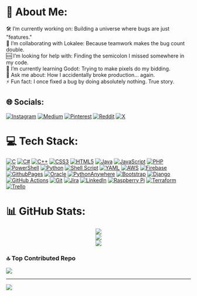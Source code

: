 # 💫 About Me:
🛠️ I’m currently working on: Building a universe where bugs are just "features."<br>🤝 I’m collaborating with Lokalee: Because teamwork makes the bug count double.<br>🆘 I’m looking for help with: Finding the semicolon I missed somewhere in my code.<br>🌱 I’m currently learning Godot: Trying to make pixels do my bidding.<br>💬 Ask me about: How I accidentally broke production… again.<br>⚡ Fun fact: I once fixed a bug by doing absolutely nothing. True story.

## 🌐 Socials:
[![Instagram](https://img.shields.io/badge/Instagram-%23E4405F.svg?logo=Instagram&logoColor=white)](https://instagram.com/kawaiiyukikun) 
[![Medium](https://img.shields.io/badge/Medium-12100E?logo=medium&logoColor=white)](https://medium.com/@kawaiiyukikun) 
[![Pinterest](https://img.shields.io/badge/Pinterest-%23E60023.svg?logo=Pinterest&logoColor=white)](https://www.pinterest.com/kawaiiiyuki/) 
[![Reddit](https://img.shields.io/badge/Reddit-%23FF4500.svg?logo=Reddit&logoColor=white)](https://reddit.com/user/kawaiiyukikun) 
[![X](https://img.shields.io/badge/X-black.svg?logo=X&logoColor=white)](https://x.com/Yuki98495290385) 

# 💻 Tech Stack:
[![C](https://img.shields.io/badge/c-%2300599C.svg?style=for-the-badge&logo=c&logoColor=white)](https://en.wikipedia.org/wiki/C_(programming_language))
[![C#](https://img.shields.io/badge/c%23-%23239120.svg?style=for-the-badge&logo=csharp&logoColor=white)](https://learn.microsoft.com/en-us/dotnet/csharp/)
[![C++](https://img.shields.io/badge/c++-%2300599C.svg?style=for-the-badge&logo=c%2B%2B&logoColor=white)](https://isocpp.org/)
[![CSS3](https://img.shields.io/badge/css3-%231572B6.svg?style=for-the-badge&logo=css3&logoColor=white)](https://developer.mozilla.org/en-US/docs/Web/CSS)
[![HTML5](https://img.shields.io/badge/html5-%23E34F26.svg?style=for-the-badge&logo=html5&logoColor=white)](https://developer.mozilla.org/en-US/docs/Web/HTML)
[![Java](https://img.shields.io/badge/java-%23ED8B00.svg?style=for-the-badge&logo=openjdk&logoColor=white)](https://www.java.com/)
[![JavaScript](https://img.shields.io/badge/javascript-%23323330.svg?style=for-the-badge&logo=javascript&logoColor=%23F7DF1E)](https://developer.mozilla.org/en-US/docs/Web/JavaScript)
[![PHP](https://img.shields.io/badge/php-%23777BB4.svg?style=for-the-badge&logo=php&logoColor=white)](https://www.php.net/)
[![PowerShell](https://img.shields.io/badge/PowerShell-%235391FE.svg?style=for-the-badge&logo=powershell&logoColor=white)](https://docs.microsoft.com/en-us/powershell/)
[![Python](https://img.shields.io/badge/python-3670A0?style=for-the-badge&logo=python&logoColor=ffdd54)](https://www.python.org/)
[![Shell Script](https://img.shields.io/badge/shell_script-%23121011.svg?style=for-the-badge&logo=gnu-bash&logoColor=white)](https://www.gnu.org/software/bash/)
[![YAML](https://img.shields.io/badge/yaml-%23ffffff.svg?style=for-the-badge&logo=yaml&logoColor=151515)](https://yaml.org/)
[![AWS](https://img.shields.io/badge/AWS-%23FF9900.svg?style=for-the-badge&logo=amazon-aws&logoColor=white)](https://aws.amazon.com/)
[![Firebase](https://img.shields.io/badge/firebase-%23039BE5.svg?style=for-the-badge&logo=firebase)](https://firebase.google.com/)
[![GithubPages](https://img.shields.io/badge/github%20pages-121013?style=for-the-badge&logo=github&logoColor=white)](https://pages.github.com/)
[![Oracle](https://img.shields.io/badge/Oracle-F80000?style=for-the-badge&logo=oracle&logoColor=white)](https://www.oracle.com/)
[![PythonAnywhere](https://img.shields.io/badge/pythonanywhere-%232F9FD7.svg?style=for-the-badge&logo=pythonanywhere&logoColor=151515)](https://www.pythonanywhere.com/)
[![Bootstrap](https://img.shields.io/badge/bootstrap-%238511FA.svg?style=for-the-badge&logo=bootstrap&logoColor=white)](https://getbootstrap.com/)
[![Django](https://img.shields.io/badge/django-%23092E20.svg?style=for-the-badge&logo=django&logoColor=white)](https://www.djangoproject.com/)
[![GitHub Actions](https://img.shields.io/badge/github%20actions-%232671E5.svg?style=for-the-badge&logo=githubactions&logoColor=white)](https://github.com/features/actions)
[![Git](https://img.shields.io/badge/git-%23F05033.svg?style=for-the-badge&logo=git&logoColor=white)](https://git-scm.com/)
[![Jira](https://img.shields.io/badge/jira-%230A0FFF.svg?style=for-the-badge&logo=jira&logoColor=white)](https://www.atlassian.com/software/jira)
[![LinkedIn](https://img.shields.io/badge/LinkedIn-%230077B5.svg?style=for-the-badge&logo=linkedin&logoColor=white)](https://www.linkedin.com/)
[![Raspberry Pi](https://img.shields.io/badge/-RaspberryPi-C51A4A?style=for-the-badge&logo=Raspberry-Pi)](https://www.raspberrypi.org/)
[![Terraform](https://img.shields.io/badge/terraform-%235835CC.svg?style=for-the-badge&logo=terraform&logoColor=white)](https://www.terraform.io/)
[![Trello](https://img.shields.io/badge/Trello-%23026AA7.svg?style=for-the-badge&logo=Trello&logoColor=white)](https://trello.com/)

# 📊 GitHub Stats:
<div align="center">
  <img src="https://github-readme-streak-stats.herokuapp.com/?user=kawaii-yuki-kun&theme=dark&hide_border=false"/><br/>
  <img src="https://github-readme-stats.vercel.app/api?username=kawaii-yuki-kun&theme=dark&hide_border=false&include_all_commits=true&count_private=true"/><br/>
  <img src="https://github-readme-stats.vercel.app/api/top-langs/?username=kawaii-yuki-kun&theme=dark&hide_border=false&include_all_commits=true&count_private=true&layout=compact"/>
</div>

### 🔝 Top Contributed Repo
![](https://github-contributor-stats.vercel.app/api?username=kawaii-yuki-kun&limit=5&theme=dark&combine_all_yearly_contributions=true)

---
[![](https://visitcount.itsvg.in/api?id=kawaii-yuki-kun&icon=0&color=0)](https://visitcount.itsvg.in)

<!-- Proudly created with GPRM ( https://gprm.itsvg.in ) -->
